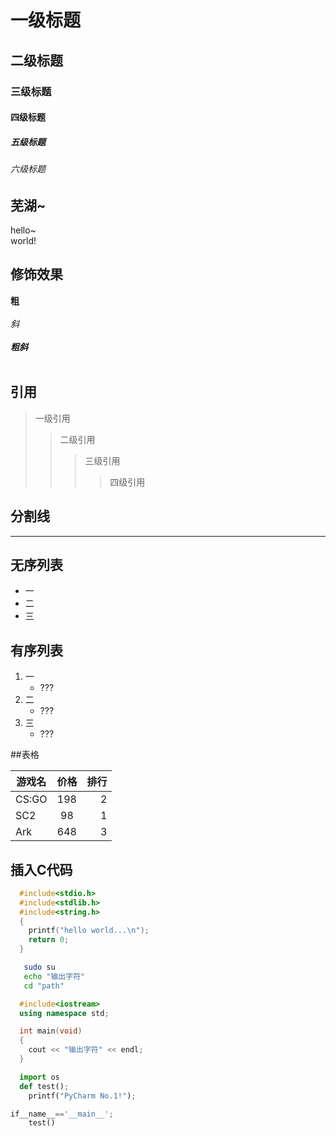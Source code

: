 # 一级标题
## 二级标题
### 三级标题
#### 四级标题
##### 五级标题
###### 六级标题

## 芜湖~
  hello~<br>world!

## 修饰效果

  **粗**<br><br>
  *斜*<br><br>
  ***粗斜***<br><br>

## 引用

> 一级引用
>> 二级引用
>>> 三级引用
>>>> 四级引用

## 分割线

---

## 无序列表

* 一
* 二
* 三

## 有序列表

1. 一
   * ???
2. 二
   * ???
3. 三
   * ???

##表格

游戏名|价格|排行
--|:--:|--:
CS:GO|198|2
SC2|98|1
Ark|648|3

## 插入C代码

```c
  #include<stdio.h>
  #include<stdlib.h>
  #include<string.h>
  {
	printf("hello world...\n");
	return 0;
  }
```

```bash
   sudo su
   echo "输出字符"
   cd "path"
```

```cpp
  #include<iostream>
  using namespace std;

  int main(void)
  {
	cout << "输出字符" << endl;
  }
```

```python
  import os
  def test();
  	printf("PyCharm No.1!");

if__name__=='__main__';
	test()
```
